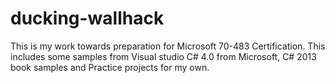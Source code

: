 # ducking-wallhack
This is my work towards preparation for Microsoft 70-483 Certification. 
This includes some samples from Visual studio C# 4.0 from Microsoft, C# 2013 book samples and Practice projects for my own.  
